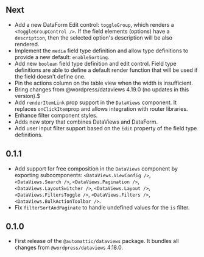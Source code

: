 <!-- This file lists the modifications done to the base package `@wordpress/dataviews` that are published under `@automattic/dataviews`. -->

## Next

- Add a new DataForm Edit control: `toggleGroup`, which renders a `<ToggleGroupControl />`. If the field elements (options) have a `description`, then the selected option's description will be also rendered.
- Implement the `media` field type definition and allow type definitions to provide a new default: `enableSorting`.
- Add new `boolean` field type definition and edit control. Field type definitions are able to define a default render function that will be used if the field doesn't define one.
- Pin the actions column on the table view when the width is insufficient.
- Bring changes from @wordpress/dataviews 4.19.0 (no updates in this version).$
- Add `renderItemLink` prop support in the `DataViews` component. It replaces `onClickItem`prop and allows integration with router libraries.
- Enhance filter component styles.
- Adds new story that combines DataViews and DataForm.
- Add user input filter support based on the `Edit` property of the field type definitions.

## 0.1.1

- Add support for free composition in the `DataViews` component by exporting subcomponents: `<DataViews.ViewConfig />`, `<DataViews.Search />`, `<DataViews.Pagination />`, `<DataViews.LayoutSwitcher />`, `<DataViews.Layout />`, `<DataViews.FiltersToggle />`, `<DataViews.Filters />`, `<DataViews.BulkActionToolbar />`.
- Fix `filterSortAndPaginate` to handle undefined values for the `is` filter.

## 0.1.0

- First release of the `@automattic/dataviews` package. It bundles all changes from `@wordpress/dataviews` 4.18.0.
